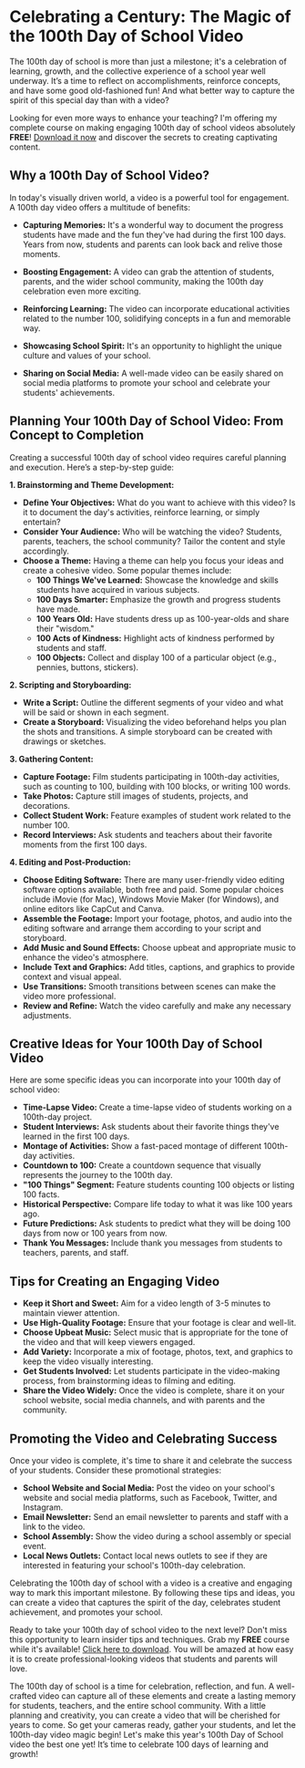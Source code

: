 # Celebrating a Century: The Magic of the 100th Day of School Video

The 100th day of school is more than just a milestone; it's a celebration of learning, growth, and the collective experience of a school year well underway. It’s a time to reflect on accomplishments, reinforce concepts, and have some good old-fashioned fun! And what better way to capture the spirit of this special day than with a video?

Looking for even more ways to enhance your teaching? I'm offering my complete course on making engaging 100th day of school videos absolutely **FREE**! [Download it now](https://udemywork.com/100th-day-of-school-video) and discover the secrets to creating captivating content.

## Why a 100th Day of School Video?

In today's visually driven world, a video is a powerful tool for engagement. A 100th day video offers a multitude of benefits:

*   **Capturing Memories:** It's a wonderful way to document the progress students have made and the fun they've had during the first 100 days. Years from now, students and parents can look back and relive those moments.

*   **Boosting Engagement:** A video can grab the attention of students, parents, and the wider school community, making the 100th day celebration even more exciting.

*   **Reinforcing Learning:** The video can incorporate educational activities related to the number 100, solidifying concepts in a fun and memorable way.

*   **Showcasing School Spirit:** It's an opportunity to highlight the unique culture and values of your school.

*   **Sharing on Social Media:** A well-made video can be easily shared on social media platforms to promote your school and celebrate your students' achievements.

## Planning Your 100th Day of School Video: From Concept to Completion

Creating a successful 100th day of school video requires careful planning and execution. Here’s a step-by-step guide:

**1. Brainstorming and Theme Development:**

*   **Define Your Objectives:** What do you want to achieve with this video? Is it to document the day's activities, reinforce learning, or simply entertain?
*   **Consider Your Audience:** Who will be watching the video? Students, parents, teachers, the school community? Tailor the content and style accordingly.
*   **Choose a Theme:** Having a theme can help you focus your ideas and create a cohesive video. Some popular themes include:
    *   **100 Things We've Learned:** Showcase the knowledge and skills students have acquired in various subjects.
    *   **100 Days Smarter:** Emphasize the growth and progress students have made.
    *   **100 Years Old:** Have students dress up as 100-year-olds and share their "wisdom."
    *   **100 Acts of Kindness:** Highlight acts of kindness performed by students and staff.
    *   **100 Objects:** Collect and display 100 of a particular object (e.g., pennies, buttons, stickers).

**2. Scripting and Storyboarding:**

*   **Write a Script:** Outline the different segments of your video and what will be said or shown in each segment.
*   **Create a Storyboard:** Visualizing the video beforehand helps you plan the shots and transitions. A simple storyboard can be created with drawings or sketches.

**3. Gathering Content:**

*   **Capture Footage:** Film students participating in 100th-day activities, such as counting to 100, building with 100 blocks, or writing 100 words.
*   **Take Photos:** Capture still images of students, projects, and decorations.
*   **Collect Student Work:** Feature examples of student work related to the number 100.
*   **Record Interviews:** Ask students and teachers about their favorite moments from the first 100 days.

**4. Editing and Post-Production:**

*   **Choose Editing Software:** There are many user-friendly video editing software options available, both free and paid. Some popular choices include iMovie (for Mac), Windows Movie Maker (for Windows), and online editors like CapCut and Canva.
*   **Assemble the Footage:** Import your footage, photos, and audio into the editing software and arrange them according to your script and storyboard.
*   **Add Music and Sound Effects:** Choose upbeat and appropriate music to enhance the video's atmosphere.
*   **Include Text and Graphics:** Add titles, captions, and graphics to provide context and visual appeal.
*   **Use Transitions:** Smooth transitions between scenes can make the video more professional.
*   **Review and Refine:** Watch the video carefully and make any necessary adjustments.

## Creative Ideas for Your 100th Day of School Video

Here are some specific ideas you can incorporate into your 100th day of school video:

*   **Time-Lapse Video:** Create a time-lapse video of students working on a 100th-day project.
*   **Student Interviews:** Ask students about their favorite things they've learned in the first 100 days.
*   **Montage of Activities:** Show a fast-paced montage of different 100th-day activities.
*   **Countdown to 100:** Create a countdown sequence that visually represents the journey to the 100th day.
*   **"100 Things" Segment:** Feature students counting 100 objects or listing 100 facts.
*   **Historical Perspective:** Compare life today to what it was like 100 years ago.
*   **Future Predictions:** Ask students to predict what they will be doing 100 days from now or 100 years from now.
*   **Thank You Messages:** Include thank you messages from students to teachers, parents, and staff.

## Tips for Creating an Engaging Video

*   **Keep it Short and Sweet:** Aim for a video length of 3-5 minutes to maintain viewer attention.
*   **Use High-Quality Footage:** Ensure that your footage is clear and well-lit.
*   **Choose Upbeat Music:** Select music that is appropriate for the tone of the video and that will keep viewers engaged.
*   **Add Variety:** Incorporate a mix of footage, photos, text, and graphics to keep the video visually interesting.
*   **Get Students Involved:** Let students participate in the video-making process, from brainstorming ideas to filming and editing.
*   **Share the Video Widely:** Once the video is complete, share it on your school website, social media channels, and with parents and the community.

## Promoting the Video and Celebrating Success

Once your video is complete, it's time to share it and celebrate the success of your students. Consider these promotional strategies:

*   **School Website and Social Media:** Post the video on your school's website and social media platforms, such as Facebook, Twitter, and Instagram.
*   **Email Newsletter:** Send an email newsletter to parents and staff with a link to the video.
*   **School Assembly:** Show the video during a school assembly or special event.
*   **Local News Outlets:** Contact local news outlets to see if they are interested in featuring your school's 100th-day celebration.

Celebrating the 100th day of school with a video is a creative and engaging way to mark this important milestone. By following these tips and ideas, you can create a video that captures the spirit of the day, celebrates student achievement, and promotes your school.

Ready to take your 100th day of school video to the next level? Don't miss this opportunity to learn insider tips and techniques. Grab my **FREE** course while it's available! [Click here to download](https://udemywork.com/100th-day-of-school-video). You will be amazed at how easy it is to create professional-looking videos that students and parents will love.

The 100th day of school is a time for celebration, reflection, and fun. A well-crafted video can capture all of these elements and create a lasting memory for students, teachers, and the entire school community. With a little planning and creativity, you can create a video that will be cherished for years to come. So get your cameras ready, gather your students, and let the 100th-day video magic begin! Let's make this year's 100th Day of School video the best one yet! It’s time to celebrate 100 days of learning and growth!
